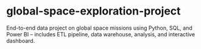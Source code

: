 # global-space-exploration-project
End-to-end data project on global space missions using Python, SQL, and Power BI – includes ETL pipeline, data warehouse, analysis, and interactive dashboard.
